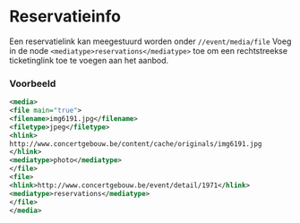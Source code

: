 ---
---

# Reservatieinfo

Een reservatielink kan meegestuurd worden onder ``` //event/media/file ```
Voeg in de node ``` <mediatype>reservations</mediatype> ``` toe om een rechtstreekse ticketinglink toe te voegen aan het aanbod.

### Voorbeeld

~~~ xml
<media>
<file main="true">
<filename>img6191.jpg</filename>
<filetype>jpeg</filetype>
<hlink>
http://www.concertgebouw.be/content/cache/originals/img6191.jpg
</hlink>
<mediatype>photo</mediatype>
</file>
<file>
<hlink>http://www.concertgebouw.be/event/detail/1971</hlink>
<mediatype>reservations</mediatype>
</file>
</media>
~~~ 
